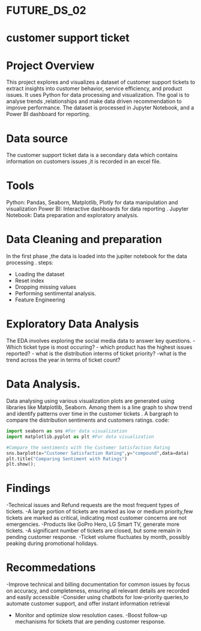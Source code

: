 # FUTURE_DS_02
# customer support ticket

# Project Overview

 This project explores and visualizes a dataset of customer support tickets to extract insights into customer behavior, service efficiency, and product issues. It uses Python for data processing and visualization.
The goal is to analyse trends ,relationships and make data driven recommendation to improve performance.
The dataset is processed in  Jupyter Notebook, and a Power BI dashboard for reporting.

# Data source 

The customer support ticket data is a secondary data which contains information on customers issues ,it is recorded in an excel file.

# Tools 

Python: Pandas, Seaborn, Matplotlib, Plotly for  data manipulation and  visualization
Power BI: Interactive dashboards for  data reporting .
Jupyter Notebook: Data preparation and exploratory analysis.

# Data Cleaning and preparation

In the first phase ,the data is loaded into the jupiter notebook for the data processing .
steps:
   - Loading the dataset
   - Reset index
   - Dropping missing values
   - Performing sentimental analysis.
   - Feature Engineering

# Exploratory Data Analysis

The EDA involves exploring the social media data to answer key questions.
    - Which ticket type is most occuring?
    - which product has the highest issues reported?
    - what is the distribution interms of ticket priority?
    -what is the trend across the year in terms of ticket count?
    
# Data Analysis.
Data analysing using various visualization  plots are generated using libraries like Matplotlib, Seaborn.
Among them is a line graph to show trend and identify patterns over time in the customer tickets .
A bargraph to compare the distribution sentiments and customers ratings.
code:
```python
import seaborn as sns #For data visualization
import matplotlib.pyplot as plt #For data visualization

#Compare the sentiments with the Customer Satisfaction Rating
sns.barplot(x="Customer Satisfaction Rating",y="compound",data=data)
plt.title("Comparing Sentiment with Ratings")
plt.show();

```

# Findings
-Technical issues and Refund requests are the most frequent types of tickets.
-A large portion of tickets are marked as low or medium priority,few tickets are marked as critical, indicating most customer concerns are not emergencies.
-Products like GoPro Hero, LG Smart TV,  generate more tickets.
-A significant number of tickets are closed, but some remain in pending customer response.
-Ticket volume fluctuates by month, possibly peaking during promotional  holidays.

# Recommedations
-Improve technical and billing documentation for common issues by focus on accuracy, and completeness, ensuring all relevant details are recorded 
and easily accessible
-Consider using chatbots for low-priority queries,to automate customer support, and offer instant information retrieval
- Monitor and optimize slow resolution cases.
-Boost follow-up mechanisms for tickets that are pending customer response.
